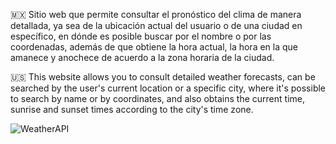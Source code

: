 🇲🇽 Sitio web que permite consultar el pronóstico del clima de manera detallada, ya sea de la ubicación actual del usuario o de una ciudad en específico, en dónde es posible 
   buscar por el nombre o por las coordenadas, además de que obtiene la hora actual, la hora en la que amanece y anochece de acuerdo a la zona horaria de la ciudad.

🇺🇸 This website allows you to consult detailed weather forecasts, can be searched by the user's current location or a specific city, where it's possible to search by name or 
   by coordinates, and also obtains the current time, sunrise and sunset times according to the city's time zone.

![WeatherAPI](https://github.com/MauricioBarrueta/currentWeatherAPI/assets/60496232/e4b8d1e6-0a08-46f0-90d5-0f1f063ffefd)
